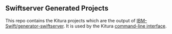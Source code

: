 ## Swiftserver Generated Projects ##

This repo contains the Kitura projects which are the output of [IBM-Swift/generator-swiftserver](https://github.com/IBM-Swift/generator-swiftserver). It is used by the Kitura [command-line interface](https://github.com/IBM-Swift/kitura-cli/).
